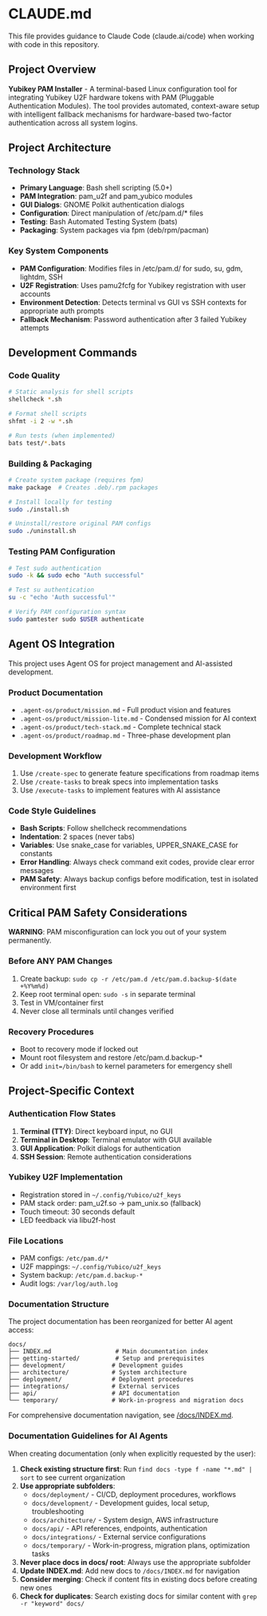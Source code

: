 # CLAUDE.md

This file provides guidance to Claude Code (claude.ai/code) when working with code in this repository.

## Project Overview

**Yubikey PAM Installer** - A terminal-based Linux configuration tool for integrating Yubikey U2F hardware tokens with PAM (Pluggable Authentication Modules). The tool provides automated, context-aware setup with intelligent fallback mechanisms for hardware-based two-factor authentication across all system logins.

## Project Architecture

### Technology Stack
- **Primary Language**: Bash shell scripting (5.0+)
- **PAM Integration**: pam_u2f and pam_yubico modules
- **GUI Dialogs**: GNOME Polkit authentication dialogs
- **Configuration**: Direct manipulation of /etc/pam.d/* files
- **Testing**: Bash Automated Testing System (bats)
- **Packaging**: System packages via fpm (deb/rpm/pacman)

### Key System Components
- **PAM Configuration**: Modifies files in /etc/pam.d/ for sudo, su, gdm, lightdm, SSH
- **U2F Registration**: Uses pamu2fcfg for Yubikey registration with user accounts
- **Environment Detection**: Detects terminal vs GUI vs SSH contexts for appropriate auth prompts
- **Fallback Mechanism**: Password authentication after 3 failed Yubikey attempts

## Development Commands

### Code Quality
```bash
# Static analysis for shell scripts
shellcheck *.sh

# Format shell scripts
shfmt -i 2 -w *.sh

# Run tests (when implemented)
bats test/*.bats
```

### Building & Packaging
```bash
# Create system package (requires fpm)
make package  # Creates .deb/.rpm packages

# Install locally for testing
sudo ./install.sh

# Uninstall/restore original PAM configs
sudo ./uninstall.sh
```

### Testing PAM Configuration
```bash
# Test sudo authentication
sudo -k && sudo echo "Auth successful"

# Test su authentication
su -c "echo 'Auth successful'"

# Verify PAM configuration syntax
sudo pamtester sudo $USER authenticate
```

## Agent OS Integration

This project uses Agent OS for project management and AI-assisted development.

### Product Documentation
- `.agent-os/product/mission.md` - Full product vision and features
- `.agent-os/product/mission-lite.md` - Condensed mission for AI context
- `.agent-os/product/tech-stack.md` - Complete technical stack
- `.agent-os/product/roadmap.md` - Three-phase development plan

### Development Workflow
1. Use `/create-spec` to generate feature specifications from roadmap items
2. Use `/create-tasks` to break specs into implementation tasks
3. Use `/execute-tasks` to implement features with AI assistance

### Code Style Guidelines
- **Bash Scripts**: Follow shellcheck recommendations
- **Indentation**: 2 spaces (never tabs)
- **Variables**: Use snake_case for variables, UPPER_SNAKE_CASE for constants
- **Error Handling**: Always check command exit codes, provide clear error messages
- **PAM Safety**: Always backup configs before modification, test in isolated environment first

## Critical PAM Safety Considerations

**WARNING**: PAM misconfiguration can lock you out of your system permanently.

### Before ANY PAM Changes
1. Create backup: `sudo cp -r /etc/pam.d /etc/pam.d.backup-$(date +%Y%m%d)`
2. Keep root terminal open: `sudo -s` in separate terminal
3. Test in VM/container first
4. Never close all terminals until changes verified

### Recovery Procedures
- Boot to recovery mode if locked out
- Mount root filesystem and restore /etc/pam.d.backup-*
- Or add `init=/bin/bash` to kernel parameters for emergency shell

## Project-Specific Context

### Authentication Flow States
1. **Terminal (TTY)**: Direct keyboard input, no GUI
2. **Terminal in Desktop**: Terminal emulator with GUI available
3. **GUI Application**: Polkit dialogs for authentication
4. **SSH Session**: Remote authentication considerations

### Yubikey U2F Implementation
- Registration stored in `~/.config/Yubico/u2f_keys`
- PAM stack order: pam_u2f.so → pam_unix.so (fallback)
- Touch timeout: 30 seconds default
- LED feedback via libu2f-host

### File Locations
- PAM configs: `/etc/pam.d/*`
- U2F mappings: `~/.config/Yubico/u2f_keys`
- System backup: `/etc/pam.d.backup-*`
- Audit logs: `/var/log/auth.log`

### Documentation Structure

The project documentation has been reorganized for better AI agent access:

```
docs/
├── INDEX.md                  # Main documentation index
├── getting-started/          # Setup and prerequisites
├── development/             # Development guides
├── architecture/            # System architecture
├── deployment/              # Deployment procedures
├── integrations/            # External services
├── api/                     # API documentation
└── temporary/               # Work-in-progress and migration docs
```

For comprehensive documentation navigation, see [/docs/INDEX.md](/docs/INDEX.md).

### Documentation Guidelines for AI Agents

When creating documentation (only when explicitly requested by the user):

1. **Check existing structure first**: Run `find docs -type f -name "*.md" | sort` to see current organization
2. **Use appropriate subfolders**:
   - `docs/deployment/` - CI/CD, deployment procedures, workflows
   - `docs/development/` - Development guides, local setup, troubleshooting
   - `docs/architecture/` - System design, AWS infrastructure
   - `docs/api/` - API references, endpoints, authentication
   - `docs/integrations/` - External service configurations
   - `docs/temporary/` - Work-in-progress, migration plans, optimization tasks
3. **Never place docs in docs/ root**: Always use the appropriate subfolder
4. **Update INDEX.md**: Add new docs to `/docs/INDEX.md` for navigation
5. **Consider merging**: Check if content fits in existing docs before creating new ones
6. **Check for duplicates**: Search existing docs for similar content with `grep -r "keyword" docs/`
